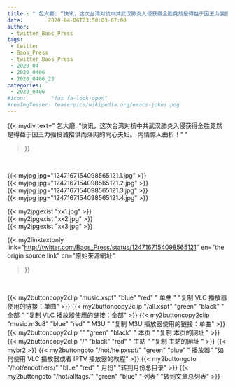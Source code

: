 ```yaml
---
title : " 包大廳: “快讯，这次台湾对抗中共武汉肺炎入侵获得全胜竟然是得益于因王力强投诚招供而落网的向心夫妇。&#10;内情惊人曲折！”  "
date:        2020-04-06T23:50:03-07:00
author:
 - twitter_Baos_Press
tags:
 - twitter
 - Baos_Press
 - twitter_Baos_Press
 - 2020_04
 - 2020_0406
 - 2020_0406_23
categories:
 - 2020_0406
#icon:        "fas fa-lock-open"
#resImgTeaser: teaserpics/wikipedia.org/emacs-jokes.png
---
```


{{< mydiv text=" 包大廳: “快讯，这次台湾对抗中共武汉肺炎入侵获得全胜竟然是得益于因王力强投诚招供而落网的向心夫妇。&#10;内情惊人曲折！”  "
>}}
<br>


 {{< myjpg jpg="1247167154098565121.1.jpg" >}}<br>  {{< myjpg jpg="1247167154098565121.2.jpg" >}}<br>  {{< myjpg jpg="1247167154098565121.3.jpg" >}}<br>  {{< myjpg jpg="1247167154098565121.4.jpg" >}}<br> 

{{< my2jpgexist "xx1.jpg" >}}<br>
{{< my2jpgexist "xx2.jpg" >}}<br>
{{< my2jpgexist "xx3.jpg" >}}<br>


{{< my2linktextonly link="http://twitter.com/Baos_Press/status/1247167154098565121"
en="the origin source link" cn="原始來源網址"
>}}


<br>

{{< my2buttoncopy2clip "music.xspf"        "blue"   "red"    " 单曲 "  "复制 VLC 播放器使用的链接：单曲" >}} {{< my2buttoncopy2clip "/all.xspf"         "green"  "black"  " 全部 "  "复制 VLC 播放器使用的链接：全部" >}} {{< my2buttoncopy2clip "music.m3u8"        "blue"   "red"    " M3U  "    "复制 M3U 播放器使用的链接：单曲" >}} {{< my2buttoncopy2clip ""                  "green"  "black"  " 本页 "    "复制 本页的网址 " >}} {{< my2buttoncopy2clip "/"                 "black"  "red"    " 主站 "    "复制 主站的网址 " >}} {{< mybr2 >}} {{< my2buttongoto      "/hot/helpxspf/"    "green"  "blue"   " 播放器" "如何使用 VLC 播放器或者 IPTV 播放器的教程" >}} {{< my2buttongoto      "/hot/endothers/"   "blue"   "red"    " 月份"   "转到月份总目录" >}} {{< my2buttongoto      "/hot/alltags/"     "green"  "blue"   " 列表"   "转到文章总列表" >}} 
